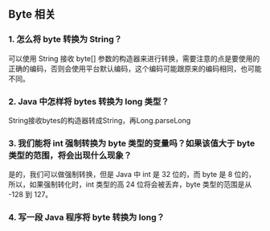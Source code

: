 ## Byte 相关

### 1. 怎么将 byte 转换为 String？

可以使用 String 接收 byte[] 参数的构造器来进行转换，需要注意的点是要使用的正确的编码，否则会使用平台默认编码，这个编码可能跟原来的编码相同，也可能不同。  



### 2. Java 中怎样将 bytes 转换为 long 类型？

String接收bytes的构造器转成String，再Long.parseLong 



### 3. 我们能将 int 强制转换为 byte 类型的变量吗？如果该值大于 byte 类型的范围，将会出现什么现象？

是的，我们可以做强制转换，但是 Java 中 int 是 32 位的，而 byte 是 8 位的，所以，如果强制转化时，int 类型的高 24 位将会被丢弃，byte 类型的范围是从 -128 到 127。 



### 4. 写一段 Java 程序将 byte 转换为 long？

